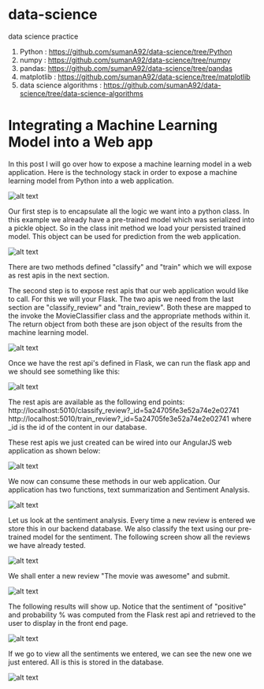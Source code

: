 # data-science
data science practice
1. Python : https://github.com/sumanA92/data-science/tree/Python
2. numpy : https://github.com/sumanA92/data-science/tree/numpy
3. pandas: https://github.com/sumanA92/data-science/tree/pandas
4. matplotlib : https://github.com/sumanA92/data-science/tree/matplotlib
5. data science algorithms : https://github.com/sumanA92/data-science/tree/data-science-algorithms


# Integrating a Machine Learning Model into a Web app

In this post I will go over how to expose a machine learning model in a web application. Here is the technology stack in order to expose a machine learning model from Python into a web application.

![alt text](https://1.bp.blogspot.com/-TV0jJ_2WBWM/WiR5eIslA9I/AAAAAAAA7Pg/N80zHGJjo_UYFxaEd9XhfFatghRfcTbRwCLcBGAs/s1600/Screen%2BShot%2B2017-12-03%2Bat%2B5.23.27%2BPM.png)

Our first step is to encapsulate all the logic we want into a python class. In this example we already have a pre-trained model which was serialized into a pickle object. So in the class init method we load your persisted trained model. This object can be used for prediction from the web application.

![alt text](https://4.bp.blogspot.com/-oMobwV8hn88/WiR6xWy7clI/AAAAAAAA7Pw/PAaRux1FLfstoay998fpWtq3sQU34PDeQCLcBGAs/s1600/Screen%2BShot%2B2017-12-03%2Bat%2B5.27.12%2BPM.png)

There are two methods defined "classify" and "train" which we will expose as rest apis in the next section.

The second step is to expose rest apis that our web application would like to call. For this we will your Flask. The two apis we need from the last section are "classify_review" and "train_review". Both these are mapped to the invoke the MovieClassifier class and the appropriate methods within it. The return object from both these are json object of the results from the machine learning model.

![alt text](https://2.bp.blogspot.com/-WHQbSnP0WPg/WiR6xdNo0YI/AAAAAAAA7P0/EWFyDHq2B7cTpk4QMi-4wF3KVUkWeJkywCEwYBhgL/s1600/Screen%2BShot%2B2017-12-03%2Bat%2B5.27.34%2BPM.png)

Once we have the rest api's defined in Flask, we can run the flask app and we should see something like this:

![alt text](https://3.bp.blogspot.com/-z9hyPfqcYwo/WiSXP_Y2g4I/AAAAAAAA7QM/bOylHR7fNoIVNhjf8lngm21kyHGdT-RiwCLcBGAs/s1600/Screen%2BShot%2B2017-12-03%2Bat%2B7.30.30%2BPM.png)

The rest apis are available as the following end points:
http://localhost:5010/classify_review?_id=5a24705fe3e52a74e2e02741
http://localhost:5010/train_review?_id=5a24705fe3e52a74e2e02741
where _id is the id of the content in our database.

These rest apis we just created can be wired into our AngularJS web application as shown below:

![alt text](https://2.bp.blogspot.com/-lwFsWmNj4_I/WiR6xbaTi4I/AAAAAAAA7Ps/snnicySapy0sc26AT4gC2rJH5UVciee1QCEwYBhgL/s1600/Screen%2BShot%2B2017-12-03%2Bat%2B5.28.10%2BPM.png)

We now can consume these methods in our web application. Our application has two functions, text summarization and Sentiment Analysis.

![alt text](https://4.bp.blogspot.com/-LN7z2ixO2fI/WiSYyBJ_sTI/AAAAAAAA7QY/LiXMudIUgkwoPHqy7O_cH4WXX4PjWzx1gCLcBGAs/s1600/Screen%2BShot%2B2017-12-03%2Bat%2B7.35.19%2BPM.png)

Let us look at the sentiment analysis. Every time a new review is entered we store this in our backend database. We also classify the text using our pre-trained model for the sentiment. The following screen show all the reviews we have already tested.

![alt text](https://4.bp.blogspot.com/-L9SCxZ-umAc/WiSYzUmIJyI/AAAAAAAA7Qo/gWceXFj3QkklcYlfRbIKtMMR3ht3NFqEwCLcBGAs/s1600/Screen%2BShot%2B2017-12-03%2Bat%2B7.36.31%2BPM.png)

We shall enter a new review "The movie was awesome" and submit.

![alt text](https://2.bp.blogspot.com/--Or9Go6uTvs/WiSYyDNYZQI/AAAAAAAA7Qc/BGkNBddRvsMFNQm-q2z8SQlm6zqZezM-QCLcBGAs/s1600/Screen%2BShot%2B2017-12-03%2Bat%2B7.36.03%2BPM.png)

The following results will show up. Notice that the sentiment of "positive" and probability % was computed from the Flask rest api and retrieved to the user to display in the front end page.


![alt text](https://2.bp.blogspot.com/-mIf26NXlsMo/WiSYyt7FjiI/AAAAAAAA7Qg/tU_KD0KXOmEcWRSpCUrZxfQC8I-gCBW4gCLcBGAs/s1600/Screen%2BShot%2B2017-12-03%2Bat%2B7.36.14%2BPM.png)

If we go to view all the sentiments we entered, we can see the new one we just entered. All is this is stored in the database.

![alt text](https://3.bp.blogspot.com/-pl7LsgMy1ko/WiSYyJQmnuI/AAAAAAAA7Qk/UiLdPmPAsvQAOhh1ZCWp_MCf6k_CNgdCACLcBGAs/s1600/Screen%2BShot%2B2017-12-03%2Bat%2B7.35.36%2BPM.png)
